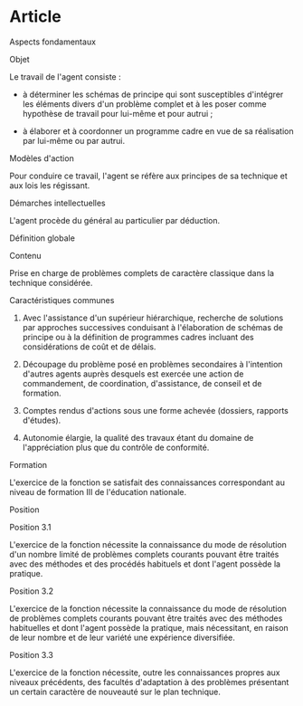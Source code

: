 # Article

Aspects fondamentaux

Objet

Le travail de l'agent consiste :

- à déterminer les schémas de principe qui sont susceptibles d'intégrer les éléments divers d'un problème complet et à les poser comme hypothèse de travail pour lui-même et pour autrui ;

- à élaborer et à coordonner un programme cadre en vue de sa réalisation par lui-même ou par autrui.

Modèles d'action

Pour conduire ce travail, l'agent se réfère aux principes de sa technique et aux lois les régissant.

Démarches intellectuelles

L'agent procède du général au particulier par déduction.

Définition globale

Contenu

Prise en charge de problèmes complets de caractère classique dans la technique considérée.

Caractéristiques communes

1. Avec l'assistance d'un supérieur hiérarchique, recherche de solutions par approches successives conduisant à l'élaboration de schémas de principe ou à la définition de programmes cadres incluant des considérations de coût et de délais.

2. Découpage du problème posé en problèmes secondaires à l'intention d'autres agents auprès desquels est exercée une action de commandement, de coordination, d'assistance, de conseil et de formation.

3. Comptes rendus d'actions sous une forme achevée (dossiers, rapports d'études).

4. Autonomie élargie, la qualité des travaux étant du domaine de l'appréciation plus que du contrôle de conformité.

Formation

L'exercice de la fonction se satisfait des connaissances correspondant au niveau de formation III de l'éducation nationale.

Position

Position 3.1

L'exercice de la fonction nécessite la connaissance du mode de résolution d'un nombre limité de problèmes complets courants pouvant être traités avec des méthodes et des procédés habituels et dont l'agent possède la pratique.

Position 3.2

L'exercice de la fonction nécessite la connaissance du mode de résolution de problèmes complets courants pouvant être traités avec des méthodes habituelles et dont l'agent possède la pratique, mais nécessitant, en raison de leur nombre et de leur variété une expérience diversifiée.

Position 3.3

L'exercice de la fonction nécessite, outre les connaissances propres aux niveaux précédents, des facultés d'adaptation à des problèmes présentant un certain caractère de nouveauté sur le plan technique.

